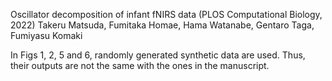 Oscillator decomposition of infant fNIRS data (PLOS Computational Biology, 2022)
Takeru Matsuda, Fumitaka Homae, Hama Watanabe, Gentaro Taga, Fumiyasu Komaki

In Figs 1, 2, 5 and 6, randomly generated synthetic data are used.
Thus, their outputs are not the same with the ones in the manuscript.

